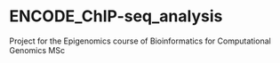 # ENCODE_ChIP-seq_analysis
Project for the Epigenomics course of Bioinformatics for Computational Genomics MSc
